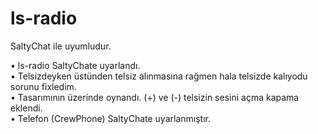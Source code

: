 # ls-radio
SaltyChat ile uyumludur.

• ls-radio SaltyChate uyarlandı.<br>
• Telsizdeyken üstünden telsiz alınmasına rağmen hala telsizde kalıyodu sorunu fixledim.<br>
• Tasarımının üzerinde oynandı. (+) ve (-) telsizin sesini açma kapama eklendi.<br>
• Telefon (CrewPhone) SaltyChate uyarlanmıştır.

